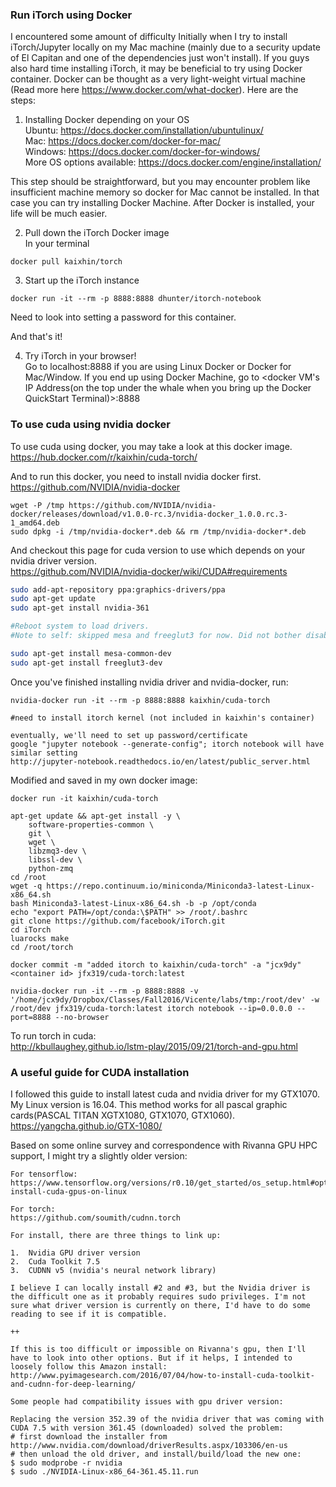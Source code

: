 

### Run iTorch using Docker

I encountered some amount of difficulty Initially when I try to install iTorch/Jupyter locally on my Mac machine (mainly due to a security update of El Capitan and one of the dependencies just won't install). If you guys also hard time installing iTorch, it may be beneficial to try using Docker container. Docker can be thought as a very light-weight virtual machine (Read more here https://www.docker.com/what-docker). Here are the steps:
 
1. Installing Docker depending on your OS  
Ubuntu: https://docs.docker.com/installation/ubuntulinux/  
Mac: https://docs.docker.com/docker-for-mac/  
Windows: https://docs.docker.com/docker-for-windows/  
More OS options available: https://docs.docker.com/engine/installation/  
 
This step should be straightforward, but you may encounter problem like insufficient machine memory so docker for Mac cannot be installed. In that case you can try installing Docker Machine. After Docker is installed, your life will be much easier.
 
2. Pull down the iTorch Docker image  
In your terminal  
```
docker pull kaixhin/torch
```

3. Start up the iTorch instance  
```
docker run -it --rm -p 8888:8888 dhunter/itorch-notebook
```

Need to look into setting a password for this container.

And that's it!
 
4. Try iTorch in your browser!  
Go to localhost:8888 if you are using Linux Docker or Docker for Mac/Window. If you end up using Docker Machine, go to <docker VM's IP Address(on the top under the whale when you bring up the Docker QuickStart Terminal)>:8888
 




### To use cuda using nvidia docker
To use cuda using docker, you may take a look at this docker image.  
https://hub.docker.com/r/kaixhin/cuda-torch/

And to run this docker, you need to install nvidia docker first.  
https://github.com/NVIDIA/nvidia-docker
```
wget -P /tmp https://github.com/NVIDIA/nvidia-docker/releases/download/v1.0.0-rc.3/nvidia-docker_1.0.0.rc.3-1_amd64.deb
sudo dpkg -i /tmp/nvidia-docker*.deb && rm /tmp/nvidia-docker*.deb
```

And checkout this page for cuda version to use which depends on your nvidia driver version.  
https://github.com/NVIDIA/nvidia-docker/wiki/CUDA#requirements
```bash
sudo add-apt-repository ppa:graphics-drivers/ppa
sudo apt-get update
sudo apt-get install nvidia-361

#Reboot system to load drivers. 
#Note to self: skipped mesa and freeglut3 for now. Did not bother disabling Nouveau

sudo apt-get install mesa-common-dev
sudo apt-get install freeglut3-dev
```

Once you've finished installing nvidia driver and nvidia-docker, run:
```
nvidia-docker run -it --rm -p 8888:8888 kaixhin/cuda-torch

#need to install itorch kernel (not included in kaixhin's container)

eventually, we'll need to set up password/certificate
google "jupyter notebook --generate-config"; itorch notebook will have similar setting
http://jupyter-notebook.readthedocs.io/en/latest/public_server.html

```

Modified and saved in my own docker image: 
```
docker run -it kaixhin/cuda-torch

apt-get update && apt-get install -y \
    software-properties-common \
    git \
    wget \
    libzmq3-dev \
    libssl-dev \
    python-zmq
cd /root
wget -q https://repo.continuum.io/miniconda/Miniconda3-latest-Linux-x86_64.sh
bash Miniconda3-latest-Linux-x86_64.sh -b -p /opt/conda
echo "export PATH=/opt/conda:\$PATH" >> /root/.bashrc
git clone https://github.com/facebook/iTorch.git 
cd iTorch
luarocks make
cd /root/torch

docker commit -m "added itorch to kaixhin/cuda-torch" -a "jcx9dy" <container id> jfx319/cuda-torch:latest

nvidia-docker run -it --rm -p 8888:8888 -v '/home/jcx9dy/Dropbox/Classes/Fall2016/Vicente/labs/tmp:/root/dev' -w /root/dev jfx319/cuda-torch:latest itorch notebook --ip=0.0.0.0 --port=8888 --no-browser
```


To run torch in cuda:  
http://kbullaughey.github.io/lstm-play/2015/09/21/torch-and-gpu.html








### A useful guide for CUDA installation

I followed this guide to install latest cuda and nvidia driver for my GTX1070. My Linux version is 16.04.  This method works for all pascal graphic cards(PASCAL TITAN XGTX1080, GTX1070, GTX1060).  
https://yangcha.github.io/GTX-1080/

Based on some online survey and correspondence with Rivanna GPU HPC support, I might try a slightly older version: 

```
For tensorflow: 
https://www.tensorflow.org/versions/r0.10/get_started/os_setup.html#optional-install-cuda-gpus-on-linux

For torch: 
https://github.com/soumith/cudnn.torch

For install, there are three things to link up: 

1.  Nvidia GPU driver version
2.  Cuda Toolkit 7.5
3.  CUDNN v5 (nvidia's neural network library)

I believe I can locally install #2 and #3, but the Nvidia driver is the difficult one as it probably requires sudo privileges. I'm not sure what driver version is currently on there, I'd have to do some reading to see if it is compatible.

++

If this is too difficult or impossible on Rivanna's gpu, then I'll have to look into other options. But if it helps, I intended to loosely follow this Amazon install: 
http://www.pyimagesearch.com/2016/07/04/how-to-install-cuda-toolkit-and-cudnn-for-deep-learning/

Some people had compatibility issues with gpu driver version: 

Replacing the version 352.39 of the nvidia driver that was coming with CUDA 7.5 with version 361.45 (downloaded) solved the problem: 
# first download the installer from http://www.nvidia.com/download/driverResults.aspx/103306/en-us
# then unload the old driver, and install/build/load the new one:
$ sudo modprobe -r nvidia
$ sudo ./NVIDIA-Linux-x86_64-361.45.11.run
```







